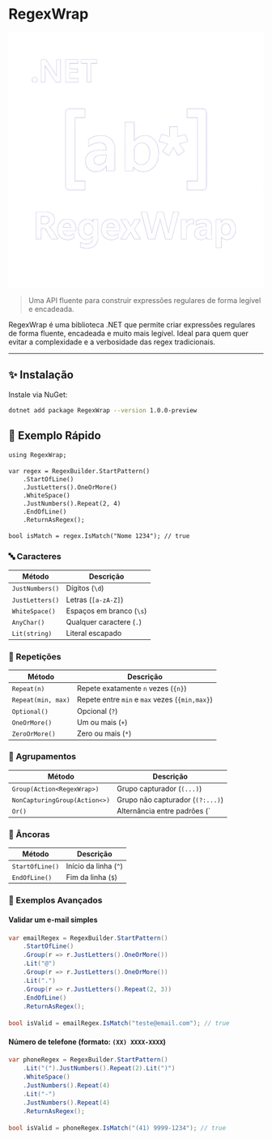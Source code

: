 # RegexWrap

![RegexWrap Icon](RegexWrap/icon.png)

> Uma API fluente para construir expressões regulares de forma legível e encadeada.

RegexWrap é uma biblioteca .NET que permite criar expressões regulares de forma fluente, encadeada e muito mais legível. Ideal para quem quer evitar a complexidade e a verbosidade das regex tradicionais.

---

## ✨ Instalação

Instale via NuGet:

```bash
dotnet add package RegexWrap --version 1.0.0-preview
```

## 🚀 Exemplo Rápido

```CSharp
using RegexWrap;

var regex = RegexBuilder.StartPattern()
    .StartOfLine()
    .JustLetters().OneOrMore()
    .WhiteSpace()
    .JustNumbers().Repeat(2, 4)
    .EndOfLine()
    .ReturnAsRegex();

bool isMatch = regex.IsMatch("Nome 1234"); // true
```

### 🔤 Caracteres

| Método         | Descrição                  |
|----------------|----------------------------|
| `JustNumbers()`| Dígitos (`\d`)             |
| `JustLetters()`| Letras (`[a-zA-Z]`)        |
| `WhiteSpace()` | Espaços em branco (`\s`)   |
| `AnyChar()`    | Qualquer caractere (`.`)   |
| `Lit(string)`  | Literal escapado           |

### 🔁 Repetições

| Método             | Descrição                                      |
|--------------------|------------------------------------------------|
| `Repeat(n)`        | Repete exatamente `n` vezes (`{n}`)            |
| `Repeat(min, max)` | Repete entre `min` e `max` vezes (`{min,max}`) |
| `Optional()`       | Opcional (`?`)                                 |
| `OneOrMore()`      | Um ou mais (`+`)                               |
| `ZeroOrMore()`     | Zero ou mais (`*`)                             |

### 🧩 Agrupamentos

| Método                        | Descrição                                 |
|-------------------------------|--------------------------------------------|
| `Group(Action<RegexWrap>)`    | Grupo capturador (`(...)`)                 |
| `NonCapturingGroup(Action<>)` | Grupo não capturador (`(?:...)`)           |
| `Or()`                        | Alternância entre padrões (`|`)            |


### 📍 Âncoras

| Método         | Descrição                      |
|----------------|--------------------------------|
| `StartOfLine()`| Início da linha (`^`)          |
| `EndOfLine()`  | Fim da linha (`$`)             |


### 🧪 Exemplos Avançados

#### Validar um e-mail simples

```csharp
var emailRegex = RegexBuilder.StartPattern()
    .StartOfLine()
    .Group(r => r.JustLetters().OneOrMore())
    .Lit("@")
    .Group(r => r.JustLetters().OneOrMore())
    .Lit(".")
    .Group(r => r.JustLetters().Repeat(2, 3))
    .EndOfLine()
    .ReturnAsRegex();

bool isValid = emailRegex.IsMatch("teste@email.com"); // true
```

#### Número de telefone (formato: `(XX) XXXX-XXXX`)

```csharp
var phoneRegex = RegexBuilder.StartPattern()
    .Lit("(").JustNumbers().Repeat(2).Lit(")")
    .WhiteSpace()
    .JustNumbers().Repeat(4)
    .Lit("-")
    .JustNumbers().Repeat(4)
    .ReturnAsRegex();

bool isValid = phoneRegex.IsMatch("(41) 9999-1234"); // true
```
